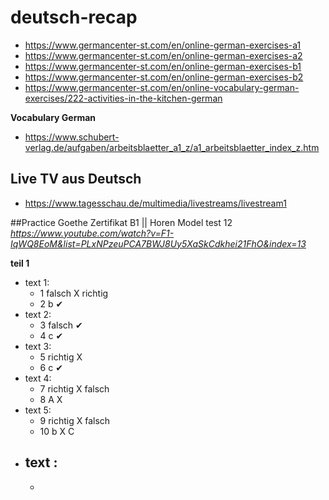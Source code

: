 # deutsch-recap

- https://www.germancenter-st.com/en/online-german-exercises-a1
- https://www.germancenter-st.com/en/online-german-exercises-a2
- https://www.germancenter-st.com/en/online-german-exercises-b1
- https://www.germancenter-st.com/en/online-german-exercises-b2
- https://www.germancenter-st.com/en/online-vocabulary-german-exercises/222-activities-in-the-kitchen-german

**Vocabulary German**

- https://www.schubert-verlag.de/aufgaben/arbeitsblaetter_a1_z/a1_arbeitsblaetter_index_z.htm

## Live TV aus Deutsch

- https://www.tagesschau.de/multimedia/livestreams/livestream1



##Practice
Goethe Zertifikat B1 || Horen Model test 12 _https://www.youtube.com/watch?v=F1-IqWQ8EoM&list=PLxNPzeuPCA7BWJ8Uy5XaSkCdkhei21FhO&index=13_

**teil 1**
- text 1: 
	- 1 falsch X richtig
	- 2 b	   ✔ 
- text 2: 
	- 3 falsch ✔
	- 4 c	   ✔
- text 3: 
	- 5 richtig X
	- 6 c	   ✔
- text 4: 
	- 7 richtig X falsch
	- 8 A	    X
- text 5: 
	- 9 richtig X falsch
	- 10 b	    X C
- text : 
	- 
	-




